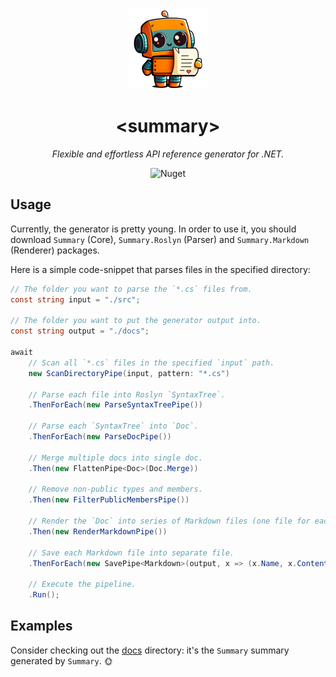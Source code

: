 <div align="center">
    <img src="./res/icon-512.png" alt="Logo" width="128" height="128"></img>
</div>

<h1 align="center">&lt;summary&gt;</h1>

<p align="center">
    <i>Flexible and effortless API reference generator for .NET.</i>
</p>

<p align="center">
    <img alt="Nuget" src="https://img.shields.io/nuget/v/Summary">
</p>

## Usage

Currently, the generator is pretty young. In order to use it, you should download `Summary` (Core), `Summary.Roslyn` (Parser) and `Summary.Markdown` (Renderer) packages.

Here is a simple code-snippet that parses files in the specified directory:
```cs
// The folder you want to parse the `*.cs` files from.
const string input = "./src";

// The folder you want to put the generator output into.
const string output = "./docs";

await
    // Scan all `*.cs` files in the specified `input` path.
    new ScanDirectoryPipe(input, pattern: "*.cs")

    // Parse each file into Roslyn `SyntaxTree`.
    .ThenForEach(new ParseSyntaxTreePipe())

    // Parse each `SyntaxTree` into `Doc`.
    .ThenForEach(new ParseDocPipe())

    // Merge multiple docs into single doc.
    .Then(new FlattenPipe<Doc>(Doc.Merge))

    // Remove non-public types and members.
    .Then(new FilterPublicMembersPipe())

    // Render the `Doc` into series of Markdown files (one file for each type).
    .Then(new RenderMarkdownPipe())

    // Save each Markdown file into separate file.
    .ThenForEach(new SavePipe<Markdown>(output, x => (x.Name, x.Content)))

    // Execute the pipeline.
    .Run();
```

## Examples

Consider checking out the [docs](./docs) directory: it's the `Summary` summary generated by `Summary`. :sun_with_face:
